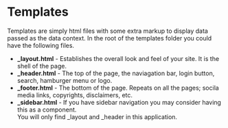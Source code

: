 # Templates
Templates are simply html files with some extra markup to display data passed as the data context.  In the root of the templates folder you could have the following files.
* **_layout.html** - Establishes the overall look and feel of your site.  It is the shell of the page.  
* **_header.html** - The top of the page, the naviagation bar, login button, search, hamburger menu or logo.  
* **_footer.html** - The bottom of the page.  Repeats on all the pages; socila media links, copyrights, disclaimers, etc.  
* **_sidebar.html** - If you have sidebar navigation you may consider having this as a component.  
You will only find _layout and _header in this application.  

